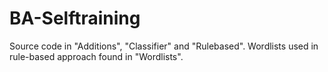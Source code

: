 # BA-Selftraining

Source code in "Additions", "Classifier" and "Rulebased". Wordlists used in rule-based approach found in "Wordlists". 

